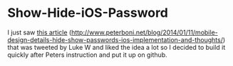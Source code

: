 Show-Hide-iOS-Password
======================

I just saw [this article](http://www.peterboni.net/blog/2014/01/11/mobile-design-details-hide-show-passwords-ios-implementation-and-thoughts/) (http://www.peterboni.net/blog/2014/01/11/mobile-design-details-hide-show-passwords-ios-implementation-and-thoughts/) that was tweeted by Luke W and liked the idea a lot so I decided to build it quickly after Peters instruction and put it up on github.
